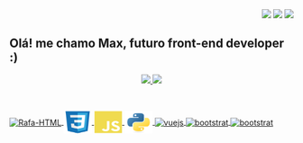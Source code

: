 
<div align="right"> 
  <a href="https://www.instagram.com/maxgabr/" target="_blank"><img src="https://img.shields.io/badge/Instagram-E4405F?style=for-the-badge&logo=instagram&logoColor=white" target="_blank"></a>
  <a href = "mailto:maxgabrielsantos2@gmail.com"><img src="https://img.shields.io/badge/-Gmail-%23333?style=for-the-badge&logo=gmail&logoColor=white" target="_blank"></a>
  <a href="https://www.linkedin.com/in/max-gabriel-santos-6515a2186/" target="_blank"><img src="https://img.shields.io/badge/-LinkedIn-%230077B5?style=for-the-badge&logo=linkedin&logoColor=white" target="_blank"></a> 
 
</div>
<h2> Olá! me chamo Max, futuro front-end developer :) </h2>
<div align="center">
  <a href="https://github.com/maaix">
  <img height="150em" src="https://github-readme-stats.vercel.app/api?username=maaix&show_icons=true&theme=nord&include_all_commits=true&count_private=true"/>
  <img height="150em" src="https://github-readme-stats.vercel.app/api/top-langs/?username=maaix&layout=compact&langs_count=7&theme=nord"/>
  
</div>



<div style="display: inline_block"><br>

 ##
 <img align="center" alt="Rafa-HTML" height="40" width="50" src="https://cdn.jsdelivr.net/gh/devicons/devicon/icons/html5/html5-original.svg">
 <img align="center" alt="Rafa-CSS" height="40" width="50" src="https://raw.githubusercontent.com/devicons/devicon/master/icons/css3/css3-original.svg">
 <img align="center" alt="Rafa-Js" height="40" width="50" src="https://raw.githubusercontent.com/devicons/devicon/master/icons/javascript/javascript-plain.svg">
 <img align="center" alt="Rafa-Python" height="40" width="50" src="https://raw.githubusercontent.com/devicons/devicon/master/icons/python/python-original.svg">
 <img align="center" alt="vuejs" height="40" width="50" src="https://cdn.jsdelivr.net/gh/devicons/devicon/icons/vuejs/vuejs-original.svg">
 <img align="center" alt="bootstrat" height="40" width="50" src="https://cdn.jsdelivr.net/gh/devicons/devicon/icons/bootstrap/bootstrap-plain.svg">
 <img align="center" alt="bootstrat" height="40" width="50" src="https://cdn.jsdelivr.net/gh/devicons/devicon/icons/figma/figma-original.svg">



</div>
